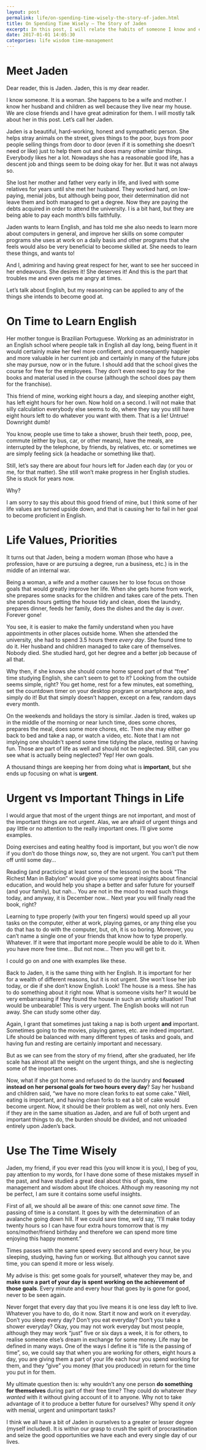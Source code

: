 ```yaml
---
layout: post
permalink: life/on-spending-time-wisely-the-story-of-jaden.html
title: On Spending Time Wisely — The Story of Jaden
excerpt: In this post, I will relate the habits of someone I know and expound on some things I think about this person’s frame of mind and how it affects their life
date: 2017-01-01 14:05:30
categories: life wisdom time-management
---
```


# Meet Jaden

Dear reader, this is Jaden. Jaden, this is my dear reader.

I know someone. It is a woman. She happens to be a wife and mother. I know her husband and children as well because they live near my house. We are close friends and I have great admiration for them. I will mostly talk about her in this post. Let’s call her Jaden.

Jaden is a beautiful, hard-working, honest and sympathetic person. She helps stray animals on the street, gives things to the poor, buys from poor people selling things from door to door (even if it is something she doesn’t need or like) just to help them out and does many other similar things. Everybody likes her a lot. Nowadays she has a reasonable good life, has a descent job and things seem to be doing okay for her. But it was not always so.

She lost her mother and father very early in life, and lived with some relatives for years until she met her husband. They worked hard, on low-paying, menial jobs, but although being poor, their determination did not leave them and both managed to get a degree. Now they are paying the debts acquired in order to attend the university. I is a bit hard, but they are being able to pay each month’s bills faithfully.

Jaden wants to learn English, and has told me she also needs to learn more about computers in general, and improve her skills on some computer programs she uses at work on a daily basis and other programs that she feels would also be very beneficial to become skilled at. She needs to learn these things, and wants to\!

And I, admiring and having great respect for her, want to see her succeed in her endeavours. She desires it\! She deserves it\! And this is the part that troubles me and even gets me angry at times.

Let’s talk about English, but my reasoning can be applied to any of the things she intends to become good at.

# On Time to Learn English

Her mother tongue is Brazilian Portuguese. Working as an administrator in an English school where people talk in English all day long, being fluent in it would certainly make her feel more confident, and consequently happier and more valuable in her current job and certainly in many of the future jobs she may pursue, now or in the future. I should add that the school gives the course for free for the employees. They don’t even need to pay for the books and material used in the course (although the school does pay them for the franchise).

This friend of mine, working eight hours a day, and sleeping another eight, has left eight hours for her own. Now hold on a second. I will not make that silly calculation everybody else seems to do, where they say you still have eight hours left to do whatever you want with them. That is a lie\! Untrue\! Downright dumb\!

You know, people use time to take a shower, brush their teeth, poop, pee, commute (either by bus, car, or other means), have the meals, are interrupted by the telephone, by friends, by relatives, etc. or sometimes we are simply feeling sick (a headache or something like that).

Still, let’s say there are about four hours left for Jaden each day (or you or me, for that matter). She still won’t make progress in her English studies. She is stuck for years now.

Why?

I am sorry to say this about this good friend of mine, but I think some of her life values are turned upside down, and that is causing her to fail in her goal to become proficient in English.

# Life Values, Priorities

It turns out that Jaden, being a modern woman (those who have a profession, have or are pursuing a degree, run a business, etc.) is in the middle of an internal war.

Being a woman, a wife and a mother causes her to lose focus on those goals that would greatly improve her life. When she gets home from work, she prepares some snacks for the children and takes care of the pets. Then she spends hours getting the house tidy and clean, does the laundry, prepares dinner, feeds her family, does the dishes and the day is *over*. Forever gone\!

You see, it is easier to make the family understand when you have appointments in other places outside home. When she attended the university, she had to spend 3.5 hours there *every day*. She found time to do it. Her husband and children managed to take care of themselves. Nobody died. She studied hard, got her degree and a better job because of all that.

Why then, if she knows she should come home spend part of that “free” time studying English, she can’t seem to get to it? Looking from the outside seems simple, right? You get home, rest for a few minutes, eat something, set the countdown timer on your desktop program or smartphone app, and simply do it\! But that simply doesn’t happen, except on a few, random days every month.

On the weekends and holidays the story is similar. Jaden is tired, wakes up in the middle of the morning or near lunch time, does some chores, prepares the meal, does some more chores, etc. Then she may either go back to bed and take a nap, or watch a video, etc. Note that I am not implying one shouldn’t spend some time tidying the place, resting or having fun. Those are part of life as well and should not be neglected. Still, can you see what is actually being neglected? Yep\! Her own goals.

A thousand things are keeping her from doing what is **important**, but she ends up focusing on what is **urgent**.

# Urgent vs Important Things in Life

I would argue that most of the urgent things are not important, and most of the important things are not urgent. Alas, we are afraid of urgent things and pay little or no attention to the really important ones. I’ll give some examples.

Doing exercises and eating healthy food is important, but you won’t die now if you don’t do those things *now*, so, they are not urgent. You can’t put them off until some day…​

Reading (and practicing at least some of the lessons) on the book “The Richest Man in Babylon” would give you some great insights about financial education, and would help you shape a better and safer future for yourself (and your family), but nah…​ You are not in the mood to read such things today, and anyway, it is December now…​ Next year you will finally read the book, right?

Learning to type properly (with your ten fingers) would speed up all your tasks on the computer, either at work, playing games, or any thing else you do that has to do with the computer, but, oh, it is so boring. Moreover, you can’t name a single one of your friends that know how to type properly. Whatever. If it were that important more people would be able to do it. When you have more free time…​ But not now…​ Then you will get to it.

I could go on and one with examples like these.

Back to Jaden, it is the same thing with her English. It is important for her for a wealth of different reasons, but it is not urgent. She won’t lose her job today, or die if she don’t know English. Look\! The house is a mess. She has to do something about it right now. What is someone visits her? It would be very embarrassing if they found the house in such an untidy situation\! That would be unbearable\! This is very urgent. The English books will not run away. She can study some other day.

Again, I grant that sometimes just taking a nap is both urgent **and** important. Sometimes going to the movies, playing games, etc. are indeed important. Life should be balanced with many different types of tasks and goals, and having fun and resting are certainly important and necessary.

But as we can see from the story of my friend, after she graduated, her life scale has almost all the weight on the urgent things, and she is neglecting some of the important ones.

Now, what if she got home and refused to do the laundry and **focused instead on her personal goals for two hours every day**? Say her husband and children said, “we have no more clean forks to eat some cake.” Well, eating is important, and having clean forks to eat a bit of cake would become urgent. Now, it should be their problem as well, not only hers. Even if they are in the same situation as Jaden, and are full of both urgent and important things to do, the burden should be divided, and not unloaded entirely upon Jaden’s back.

# Use The Time Wisely

Jaden, my friend, if you ever read this (you will know it is you), I beg of you, pay attention to my words, for I have done some of these mistakes myself in the past, and have studied a great deal about this of goals, time management and wisdom about life choices. Although my reasoning my not be perfect, I am sure it contains some useful insights.

First of all, we should all be aware of this: one cannot *save time*. The passing of time is a constant. It goes by with the determination of an avalanche going down hill. If we could save time, we’d say, “I’ll make today twenty hours so I can have four extra hours tomorrow that is my sons/mother/friend birthday and therefore we can spend more time enjoying this happy moment.”

Times passes with the same speed every second and every hour, be you sleeping, studying, having fun or working. But although you cannot save time, you can spend it more or less wisely.

My advise is this: get some goals for yourself, whatever they may be, and **make sure a part of your day is spent working on the achievement of those goals**. Every minute and every hour that goes by is gone for good, never to be seen again.

Never forget that every day that you live means it is one less day left to live. Whatever you have to do, do it now. Start it now and work on it everyday. Don’t you sleep every day? Don’t you eat everyday? Don’t you take a shower everyday? Okay, you may not work everyday but most people, although they may work “just” five or six days a week, it is for others, to realise someone else’s dream in exchange for some money. Life may be defined in many ways. One of the ways I define it is “life is the passing of time”, so, we could say that when you are working for others, eight hours a day, you are giving them a part of your life each hour you spend working for them, and they “give” you money (that you produced) in return for the time you put in for them.

My ultimate question then is: why wouldn’t any one person **do something for themselves** during part of their free time? They could do whatever *they wanted* with it without giving account of it to anyone. Why not to take advantage of it to produce a better future for ourselves? Why spend it *only* with menial, urgent and unimportant tasks?

I think we all have a bit of Jaden in ourselves to a greater or lesser degree (myself included). It is within our grasp to crush the spirit of procrastination and seize the good opportunities we have each and every single day of our lives.
